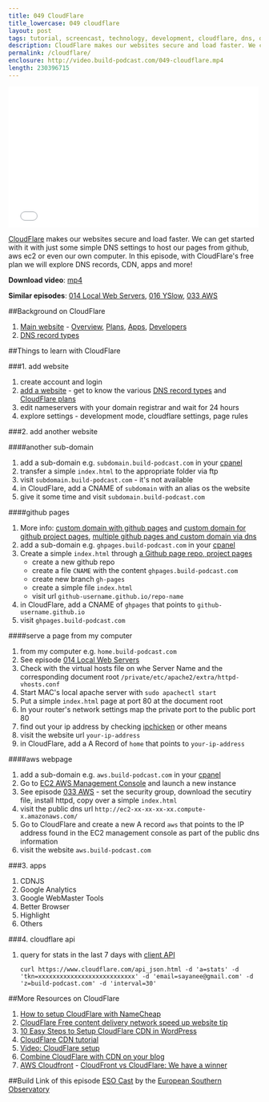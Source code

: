 ```yaml
---
title: 049 CloudFlare
title_lowercase: 049 cloudflare
layout: post
tags: tutorial, screencast, technology, development, cloudflare, dns, dns records, a record, cname, cdn, performance, security
description: CloudFlare makes our websites secure and load faster. We can get started with it with just some simple DNS settings to host our pages from github, aws ec2 or even our own computer. In this episode, with CloudFlare's free plan we will explore DNS records, CDN, apps and more!
permalink: /cloudflare/
enclosure: http://video.build-podcast.com/049-cloudflare.mp4
length: 230396715
---
```


<div id="video"><iframe src="//player.vimeo.com/video/73436585" width="500" height="281" frameborder="0" webkitallowfullscreen mozallowfullscreen allowfullscreen></iframe></div>

[CloudFlare](https://www.cloudflare.com/) makes our websites secure and load faster. We can get started with it with just some simple DNS settings to host our pages from github, aws ec2 or even our own computer. In this episode, with CloudFlare's free plan we will explore DNS records, CDN, apps and more!

**Download video**: [mp4](http://video.build-podcast.com/049-cloudflare.mp4)

**Similar episodes**: [014 Local Web Servers](/local-web-servers/), [016 YSlow](/yslow/), [033 AWS](/aws/)

##Background on CloudFlare
1. [Main website](https://www.cloudflare.com/) - [Overview](https://www.cloudflare.com/overview), [Plans](https://www.cloudflare.com/plans), [Apps](https://www.cloudflare.com/apps), [Developers](http://developers.cloudflare.com/)
1. [DNS record types](http://en.wikipedia.org/wiki/List_of_DNS_record_types)

##Things to learn with CloudFlare

###1. add website
1. create account and login
1. [add a website](https://www.cloudflare.com/my-websites) - get to know the various [DNS record types](http://en.wikipedia.org/wiki/List_of_DNS_record_types) and [CloudFlare plans](https://www.cloudflare.com/plans)
1. edit nameservers with your domain registrar and wait for 24 hours
1. explore settings - development mode, cloudflare settings, page rules

###2. add another website

####another sub-domain
1. add a sub-domain e.g. `subdomain.build-podcast.com` in your [cpanel](https://cpanel.net/)
1. transfer a simple `index.html` to the appropriate folder via ftp
1. visit `subdomain.build-podcast.com` - it's not available
1. in CloudFlare, add a CNAME of `subdomain` with an alias os the website
1. give it some time and visit `subdomain.build-podcast.com`

####github pages
1. More info: [custom domain with github pages](https://help.github.com/articles/setting-up-a-custom-domain-with-pages) and [custom domain for github project pages](http://stackoverflow.com/questions/9082499/custom-domain-for-github-project-pages), [multiple github pages and custom domain via dns](http://stackoverflow.com/questions/10685961/multiple-github-pages-and-custom-domains-via-dns)
1. add a sub-domain e.g. `ghpages.build-podcast.com` in your [cpanel](https://cpanel.net/)
1. Create a simple `index.html` through [a Github page repo, project pages](https://help.github.com/articles/user-organization-and-project-pages)
    - create a new github repo
    - create a file `CNAME` with the content `ghpages.build-podcast.com`
    - create new branch `gh-pages`
    - create a simple file `index.html`
    - visit url `github-username.github.io/repo-name`
1. in CloudFlare, add a CNAME of `ghpages` that points to `github-username.github.io`
1. visit `ghpages.build-podcast.com`

####serve a page from my computer
1. from my computer e.g. `home.build-podcast.com`
1. See episode [014 Local Web Servers](http://build-podcast.com/local-web-servers/)
1. Check with the virtual hosts file on whe Server Name and the corresponding document root `/private/etc/apache2/extra/httpd-vhosts.conf`
1. Start MAC's local apache server with `sudo apachectl start`
1. Put a simple `index.html` page at port 80 at the document root
1. In your router's network settings map the private port to the public port 80
1. find out your ip address by checking [ipchicken](http://www.ipchicken.com/) or other means
1. visit the website url `your-ip-address`
1. in CloudFlare, add a A Record of `home` that points to `your-ip-address`


####aws webpage
1. add a sub-domain e.g. `aws.build-podcast.com` in your [cpanel](https://cpanel.net/)
1. Go to [EC2 AWS Management Console](https://console.aws.amazon.com/ec2/v2/home) and launch a new instance
1. See episode [033 AWS](http://build-podcast.com/aws/) - set the security group, download the secutiry file, install httpd, copy over a simple `index.html`
1. visit the public dns url `http://ec2-xx-xx-xx-xx.compute-x.amazonaws.com/`
1. Go to CloudFlare and create a new A record `aws` that points to the IP address found in the EC2 management console as part of the public dns information
1. visit the website `aws.build-podcast.com`

###3. apps
1. CDNJS
1. Google Analytics
1. Google WebMaster Tools
1. Better Browser
1. Highlight
1. Others

###4. cloudflare api

1. query for stats in the last 7 days with [client API](http://www.cloudflare.com/docs/client-api.html)

    ```
    curl https://www.cloudflare.com/api_json.html -d 'a=stats' -d 'tkn=xxxxxxxxxxxxxxxxxxxxxxxxxxx' -d 'email=sayanee@gmail.com' -d 'z=build-podcast.com' -d 'interval=30'
    ```

##More Resources on CloudFlare
1. [How to setup CloudFlare with NameCheap](http://www.slideshare.net/StanleyTan6/how-to-setup-cloudflare-for-namecheap)
1. [CloudFlare Free content delivery network speed up website tip](http://udinra.com/blog/cloudflare-free-content-delivery-network-speed-up-website)
1. [10 Easy Steps to Setup CloudFlare CDN in WordPress](http://softstribe.com/wordpress/10-easy-steps-to-setup-cloudflare-cdn-in-wordpress)
1. [CloudFlare CDN tutorial](http://www.siteground.com/tutorials/cloud_flare_cdn/)
1. [Video: CloudFlare setup](http://www.youtube.com/watch?v=TI5ST9WBYjM)
1. [Combine CloudFlare with CDN on your blog](http://wp.tutsplus.com/tutorials/hosting/activating-ludicrous-speed-combine-cloudflare-with-a-cdn-on-your-blog/)
1. [AWS Cloudfront](http://aws.amazon.com/cloudfront/) - [CloudFront vs CloudFlare: We have a winner](http://cloud.dzone.com/articles/cloudfront-vs-cloudflare-we)

##Build Link of this episode
[ESO Cast](https://itunes.apple.com/podcast/esocast-hd/id295471183?mt=2) by the [European Southern Observatory](http://www.eso.org/public/teles-instr.html)
